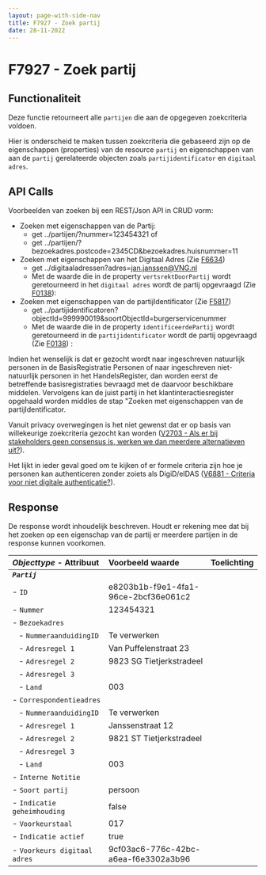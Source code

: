 ```yaml
---
layout: page-with-side-nav
title: F7927 - Zoek partij
date: 28-11-2022
---
```


# F7927 - Zoek partij

## Functionaliteit

Deze functie retourneert alle `partijen` die aan de opgegeven zoekcriteria voldoen.

Hier is onderscheid te maken tussen zoekcriteria die gebaseerd zijn op de eigenschappen (properties) van de resource `partij` en eigenschappen van aan de `partij` gerelateerde objecten zoals `partijidentificator` en `digitaal adres`. 

## API Calls

Voorbeelden van zoeken bij een REST/Json API in CRUD vorm:
- Zoeken met eigenschappen van de Partij: 
  - get ../partijen/?nummer=123454321   of 
  - get ../partijen/?bezoekadres.postcode=2345CD&bezoekadres.huisnummer=11
- Zoeken met eigenschappen van het Digitaal Adres (Zie [F6634](./F6634))
  - get ../digitaaladressen?adres=jan.janssen@VNG.nl
  - Met de waarde die in de property `vertsrektDoorPartij` wordt geretourneerd in het `digitaal adres` wordt de partij opgevraagd (Zie [F0138](./F0138)):
- Zoeken met eigenschappen van de partijIdentificator (Zie [F5817](./F5817))
  - get ../partijidentificatoren?objectId=999990019&soortObjectId=burgerservicenummer
  - Met de waarde die in de property `identificeerdePartij` wordt geretourneerd in de `partijidentificator` wordt de partij opgevraagd (Zie [F0138](./F0138)) :
 
Indien het wenselijk is dat er gezocht wordt naar ingeschreven natuurlijk personen in de BasisRegistratie Personen of naar ingeschreven niet-natuurlijk personen in het HandelsRegister, dan worden eerst de betreffende basisregistraties bevraagd met de daarvoor beschikbare middelen. 
Vervolgens kan de juist partij in het klantinteractiesregister opgehaald worden middles de stap "Zoeken met eigenschappen van de partijIdentificator. 

Vanuit privacy overwegingen is het niet gewenst dat er op basis van willekeurige zoekcriteria gezocht kan worden ([V2703 - Als er bij stakeholders geen consensus is, werken we dan meerdere alternatieven uit?](./2703)).

Het lijkt in ieder geval goed om te kijken of er formele criteria zijn hoe je personen kan authenticeren zonder zoiets als DigiD/eIDAS ([V6881 - Criteria voor niet digitale authenticatie?](./6881.md)).

## Response 

De response wordt inhoudelijk beschreven. Houdt er rekening mee dat bij het zoeken op een eigenschap van de partij er meerdere partijen in de response kunnen voorkomen. 

| ***Objecttype*** - Attribuut | Voorbeeld waarde | Toelichting |
| :----------- | :----------- | :----------- |
| ***`Partij`*** | | |
| - `ID` | e8203b1b-f9e1-4fa1-96ce-2bcf36e061c2 | |
| - `Nummer` | 123454321 | |
| - `Bezoekadres` | | |
|&nbsp;&nbsp; - `NummeraanduidingID` | Te verwerken | | 
|&nbsp;&nbsp; - `Adresregel 1` | Van Puffelenstraat 23 | |
|&nbsp;&nbsp; - `Adresregel 2` | 9823 SG Tietjerkstradeel | |
|&nbsp;&nbsp; - `Adresregel 3` | | |
|&nbsp;&nbsp; - `Land` | 003 | |
| - `Correspondentieadres` | | |
|&nbsp;&nbsp; - `NummeraanduidingID` | Te verwerken | | 
|&nbsp;&nbsp; - `Adresregel 1` | Janssenstraat 12 | |
|&nbsp;&nbsp; - `Adresregel 2` | 9821 ST Tietjerkstradeel | |
|&nbsp;&nbsp; - `Adresregel 3` | | |
|&nbsp;&nbsp; - `Land` | 003 | |
| - `Interne Notitie ` | | |
| - `Soort partij` | persoon | |
| - `Indicatie geheimhouding` | false | |
| - `Voorkeurstaal` | 017 | | 
| - `Indicatie actief` | true | | 
| - `Voorkeurs digitaal adres` | 9cf03ac6-776c-42bc-a6ea-f6e3302a3b96 | |
